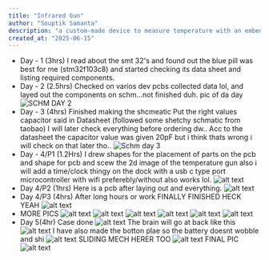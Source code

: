 ```yaml
---
title: "Infrared Gun"
author: "Souptik Samanta"
description: "a custom-made device to measure temperature with an embedded MCU"
created_at: "2025-06-15"
---
```


* Day - 1 (3hrs)
I read about the smt 32's and found out the blue pill was best for me (stm32f103c8)
and started checking its data sheet and listing required components.
* Day - 2 (2.5hrs)
Checked on varios dev pcbs collected data lol, and layed out the components on schm...not finished duh.
pic of da day
![SCHM DAY 2](./img/image.png)
* Day - 3 (4hrs)
Finished making the shcmeatic
Put the right values capacitor said in Datasheet (followed some shetchy schmatic from taobao)
I will later check everything before ordering dw..
Acc to the datasheet the capacitor value was given 20pF but i think thats wrong i will check on that later tho..
![Schm day 3](./img/image.png)
* Day - 4/P1 (1.2Hrs)
I drew shapes for the placement of parts on the pcb and shape for pcb and scew the 2d image of the temperature gun also i will add a time/clock thingy on the dock with a usb c type port microcontroller with wifi preferebly/without also works lol.
![alt text](./img/image-1.png) 
* Day 4/P2 (1hrs)
Here is a pcb after laying out and everything.
![alt text](./img/image-2.png)
* Day 4/P3 (4hrs)
After long hours or work 
FINALLY FINISHED HECK YEAH
![alt text](./img/image-9.png)
* MORE PICS
![alt text](./img/img/image-3.png)
![alt text](./img/image-4.png)
![alt text](./img/image-5.png)
![alt text](./img/image-6.png)
![alt text](./img/image-7.png)
![alt text](./img/image-8.png)
* Day 5(4hr)
Case done 
![alt text](img2/image-1.png)
The brain will go at back like this 
![alt text](img2/image-2.png)
I have also made the botton plae so the battery doesnt wobble and shi
![alt text](img2/image-3.png)
SLIDING MECH HERER TOO
![alt text](img2/image-4.png)
FINAL PIC
![alt text](img2/image-5.png)